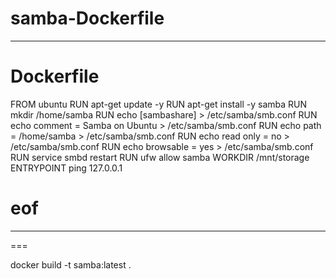# samba-Dockerfile

---
# Dockerfile
FROM ubuntu
RUN apt-get update -y
RUN apt-get install -y samba
RUN mkdir /home/samba
RUN echo [sambashare] > /etc/samba/smb.conf
RUN echo     comment = Samba on Ubuntu > /etc/samba/smb.conf
RUN echo     path = /home/samba > /etc/samba/smb.conf
RUN echo     read only = no > /etc/samba/smb.conf
RUN echo     browsable = yes > /etc/samba/smb.conf
RUN service smbd restart
RUN ufw allow samba
WORKDIR /mnt/storage
ENTRYPOINT ping 127.0.0.1
# eof

---
===


docker build -t samba:latest .
